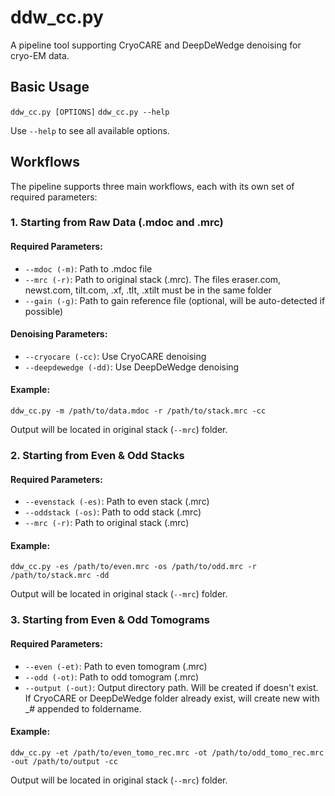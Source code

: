 # ddw_cc.py

A pipeline tool supporting CryoCARE and DeepDeWedge denoising for cryo-EM data.

## Basic Usage

```ddw_cc.py [OPTIONS]```
```ddw_cc.py --help```

Use `--help` to see all available options.

## Workflows

The pipeline supports three main workflows, each with its own set of required parameters:

### 1. Starting from Raw Data (.mdoc and .mrc)

#### Required Parameters:
- `--mdoc (-m)`: Path to .mdoc file
- `--mrc (-r)`: Path to original stack (.mrc). The files eraser.com, newst.com, tilt.com, .xf, .tlt, .xtilt must be in the same folder
- `--gain (-g)`: Path to gain reference file (optional, will be auto-detected if possible)

#### Denoising Parameters:
- `--cryocare (-cc)`: Use CryoCARE denoising
- `--deepdewedge (-dd)`: Use DeepDeWedge denoising

#### Example:

```ddw_cc.py -m /path/to/data.mdoc -r /path/to/stack.mrc -cc```

Output will be located in original stack (`--mrc`) folder.

### 2. Starting from Even & Odd Stacks

#### Required Parameters:
- `--evenstack (-es)`: Path to even stack (.mrc)
- `--oddstack (-os)`: Path to odd stack (.mrc)
- `--mrc (-r)`: Path to original stack (.mrc)

#### Example:

```ddw_cc.py -es /path/to/even.mrc -os /path/to/odd.mrc -r /path/to/stack.mrc -dd```

Output will be located in original stack (`--mrc`) folder.

### 3. Starting from Even & Odd Tomograms

#### Required Parameters:
- `--even (-et)`: Path to even tomogram (.mrc)
- `--odd (-ot)`: Path to odd tomogram (.mrc)
- `--output (-out)`: Output directory path. Will be created if doesn't exist. If CryoCARE or DeepDeWedge folder already exist, will create new with _# appended to foldername.

#### Example:

```ddw_cc.py -et /path/to/even_tomo_rec.mrc -ot /path/to/odd_tomo_rec.mrc -out /path/to/output -cc```

Output will be located in original stack (`--mrc`) folder.





